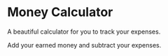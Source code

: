 # Money Calculator
A beautiful calculator for you to track your expenses.

Add your earned money and subtract your expenses.
